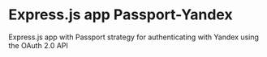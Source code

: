 # Express.js app Passport-Yandex

Express.js app with Passport strategy for authenticating with Yandex using the OAuth 2.0 API
